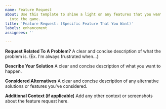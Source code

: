 ```yaml
---
name: Feature Request
about: Use this template to shine a light on any features that you want to incorporate
  into the game.
title: 'Feature Request: (Specific Feature That You Want)'
labels: enhancement
assignees: ''

---
```


**Request Related To A Problem?**
A clear and concise description of what the problem is. (Ex. I'm always frustrated when...)

**Describe Your Solution**
A clear and concise description of what you want to happen.

**Considered Alternatives**
A clear and concise description of any alternative solutions or features you've considered.

**Additional Context (if applicable)**
Add any other context or screenshots about the feature request here.

